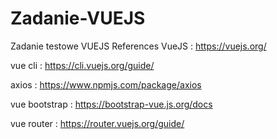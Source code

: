 # Zadanie-VUEJS
Zadanie testowe VUEJS
References
VueJS : https://vuejs.org/

vue cli : https://cli.vuejs.org/guide/

axios : https://www.npmjs.com/package/axios

vue bootstrap : https://bootstrap-vue.js.org/docs

vue router : https://router.vuejs.org/guide/
